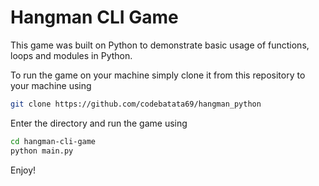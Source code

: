 # Hangman CLI Game


This game was built on Python
to demonstrate basic usage of functions, loops and modules in Python.

To run the game on your machine simply clone it from this repository to your machine
using
````bash
git clone https://github.com/codebatata69/hangman_python
````   

Enter the directory and run the game using
````bash
cd hangman-cli-game
python main.py
````

Enjoy!
